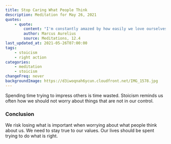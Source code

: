 ```yaml
---
title: Stop Caring What People Think
description: Meditation for May 26, 2021
quotes:
    - quote:
        content: "I'm constantly amazed by how easily we love ourselves above all others, yet we put more stock in the opinions of others than in our own estimation of self. &hellip; How much credence we give to the opinions our peers have of us and how little to our very own!"
        author: Marcus Aurelius
        source: Meditations, 12.4
last_updated_at: 2021-05-26T07:00:00
tags:
    - stoicism
    - right action
categories:
    - meditation
    - stoicism
changeFreq: never
backgroundImage: https://d3iwoqnah6ycun.cloudfront.net/IMG_1578.jpg
---
```


Spending time trying to impress others is time wasted. Stoicism reminds us often how we should not worry about things 
that are not in our control.

### Conclusion

We risk losing what is important when worrying about what people think about us. We need to stay true to our values. Our 
lives should be spent trying to do what is right.
